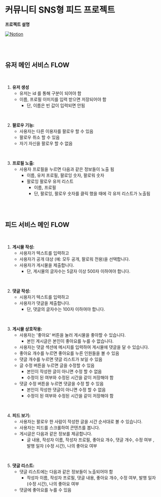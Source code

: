 # 커뮤니티 SNS형 피드 프로젝트 

**프로젝트 설명** 
<br>

<a href="https://www.notion.so/SNS-137a0f9a44d180a6b1e9f130d59171b7?pvs=4">![Notion](https://img.shields.io/badge/Notion-%23000000.svg?style=for-the-badge&logo=notion&logoColor=white)</a>

<br>
<br>



## **유저 메인 서비스 FLOW**
<br>

1. **유저 생성**
    - 유저는 id 를 통해 구분이 되어야 함
    - 이름, 프로필 이미지를 입력 받으면 저장되어야 함
        - 단, 이름은 빈 값이 입력되면 안됨

<br>

2. **팔로우 기능:**
    - 사용자는 다른 이용자를 팔로우 할 수 있음
    - 팔로우 취소 할 수 있음
    - 자기 자신을 팔로우 할 수 없음
  
<br>

3. **프로필 노출:**
    - 사용자 프로필을 누르면 다음과 같은 정보들이 노출 됨
        - 이름, 유저 프로필, 팔로잉 숫자, 팔로워 숫자
        - 팔로잉 팔로우 유저 리스트
            - 이름, 프로필
            - 단,  팔로잉, 팔로우 숫자를 클릭 했을 때에 각 유저 리스트가 노출됨

<br>
<br>

## **피드 서비스 메인 FLOW**
<br>

1. **게시물 작성:**
    - 사용자가 텍스트를 입력하고
    - 사용자가 공개 대상 (예: 모두 공개, 팔로워 전용)을 선택합니다.
    - 사용자가 게시물을 제출합니다.
        - 단, 게시물의 글자수는 5글자 이상 500자 이하여야 합니다.
     
<br>


2. **댓글 작성:**
    - 시용자기 텍스트를 입력하고
    - 사용자가 댓글을 제출합니다.
        - 단, 댓글의 글자수는 100자 이하여야 합니다.
     
<br>

3. **게시물 상호작용:**
    - 사용자는 '좋아요' 버튼을 눌러 게시물을 좋아할 수 있습니다.
        - 본인 게시글은 본인이 좋아요를 누를 수 없습니다.
    - 사용자는 댓글 섹션에 메시지를 입력하여 게시물에 댓글을 달 수 있습니다.
    - 좋아요 개수를 누르면 좋아요를 누른 인원들을 볼 수 있음
    - 댓글 개수를 누르면 댓글 리스트가 보일 수 있음
    - 글 수정 버튼을 누르면 글을 수정할 수 있음
        - 본인이 작성한 글이 아니면 수정 할 수 없음
        - 수정이 된 여부와 수정된 시간을 같이 저장해야 함
    - 댓글 수정 버튼을 누르면 댓글을 수정 할 수 있음
        - 본인이 작성한 댓글이 아니면 수정 할 수 없음
        - 수정이 된 여부와 수정된 시간을 같이 저장해야 함
     
<br>

4. **피드 보기:**
    - 사용자는 팔로우 한 사람이 작성한 글을 시간 순서대로 볼 수 있습니다.
    - 사용자는 피드를 스크롤하여 콘텐츠를 봅니다.
    - 게시글은 다음과 같은 정보를 제공합니다.
        - 글 내용, 작성자 이름, 작성자 프로필, 좋아요 개수, 댓글 개수, 수정 여부 , 발행 일자 (수정 시간), 나의 좋아요 여부
     
<br>

5. **댓글 리스트:**
    - 댓글 리스트에는 다음과 같은 정보들이 노출되어야 함
        - 작성자 이름, 작성자 프로필, 댓글 내용, 좋아요 개수, 수정 여부, 발행 일자 (수정 시간), 나의 좋아요 여부
    - 댓글에 좋아요를 누를 수 있음
  
<br>
<br>
<br>
